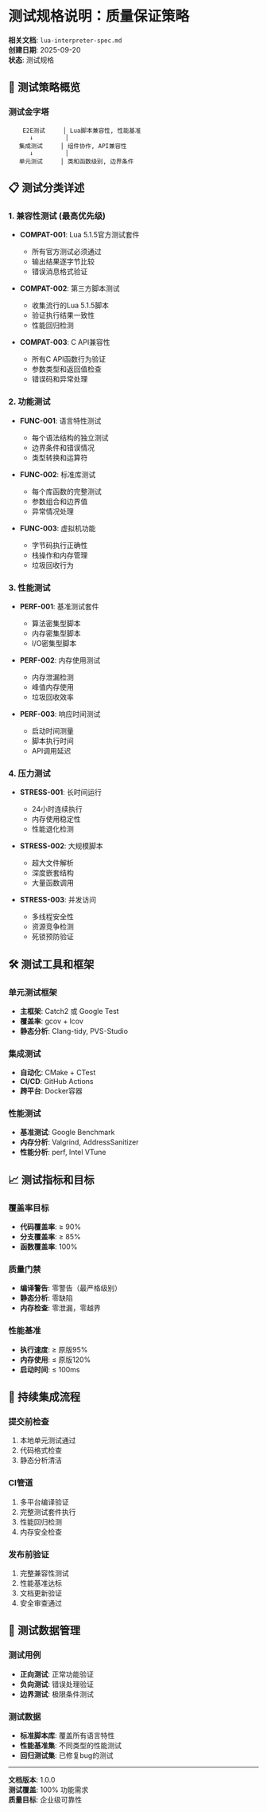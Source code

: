 # 测试规格说明：质量保证策略

**相关文档**: `lua-interpreter-spec.md`  
**创建日期**: 2025-09-20  
**状态**: 测试规格  

## 🧪 测试策略概览

### 测试金字塔
```
    E2E测试     │ Lua脚本兼容性, 性能基准
      ↓         │
   集成测试     │ 组件协作, API兼容性
      ↓         │
   单元测试     │ 类和函数级别, 边界条件
```

## 📋 测试分类详述

### 1. 兼容性测试 (最高优先级)
- **COMPAT-001**: Lua 5.1.5官方测试套件
  - 所有官方测试必须通过
  - 输出结果逐字节比较
  - 错误消息格式验证

- **COMPAT-002**: 第三方脚本测试
  - 收集流行的Lua 5.1.5脚本
  - 验证执行结果一致性
  - 性能回归检测

- **COMPAT-003**: C API兼容性
  - 所有C API函数行为验证
  - 参数类型和返回值检查
  - 错误码和异常处理

### 2. 功能测试
- **FUNC-001**: 语言特性测试
  - 每个语法结构的独立测试
  - 边界条件和错误情况
  - 类型转换和运算符

- **FUNC-002**: 标准库测试
  - 每个库函数的完整测试
  - 参数组合和边界值
  - 异常情况处理

- **FUNC-003**: 虚拟机功能
  - 字节码执行正确性
  - 栈操作和内存管理
  - 垃圾回收行为

### 3. 性能测试
- **PERF-001**: 基准测试套件
  - 算法密集型脚本
  - 内存密集型脚本
  - I/O密集型脚本

- **PERF-002**: 内存使用测试
  - 内存泄漏检测
  - 峰值内存使用
  - 垃圾回收效率

- **PERF-003**: 响应时间测试
  - 启动时间测量
  - 脚本执行时间
  - API调用延迟

### 4. 压力测试
- **STRESS-001**: 长时间运行
  - 24小时连续执行
  - 内存使用稳定性
  - 性能退化检测

- **STRESS-002**: 大规模脚本
  - 超大文件解析
  - 深度嵌套结构
  - 大量函数调用

- **STRESS-003**: 并发访问
  - 多线程安全性
  - 资源竞争检测
  - 死锁预防验证

## 🛠️ 测试工具和框架

### 单元测试框架
- **主框架**: Catch2 或 Google Test
- **覆盖率**: gcov + lcov
- **静态分析**: Clang-tidy, PVS-Studio

### 集成测试
- **自动化**: CMake + CTest
- **CI/CD**: GitHub Actions
- **跨平台**: Docker容器

### 性能测试
- **基准测试**: Google Benchmark
- **内存分析**: Valgrind, AddressSanitizer
- **性能分析**: perf, Intel VTune

## 📈 测试指标和目标

### 覆盖率目标
- **代码覆盖率**: ≥ 90%
- **分支覆盖率**: ≥ 85%
- **函数覆盖率**: 100%

### 质量门禁
- **编译警告**: 零警告（最严格级别）
- **静态分析**: 零缺陷
- **内存检查**: 零泄漏，零越界

### 性能基准
- **执行速度**: ≥ 原版95%
- **内存使用**: ≤ 原版120%
- **启动时间**: ≤ 100ms

## 🔄 持续集成流程

### 提交前检查
1. 本地单元测试通过
2. 代码格式检查
3. 静态分析清洁

### CI管道
1. 多平台编译验证
2. 完整测试套件执行
3. 性能回归检测
4. 内存安全检查

### 发布前验证
1. 完整兼容性测试
2. 性能基准达标
3. 文档更新验证
4. 安全审查通过

## 📝 测试数据管理

### 测试用例
- **正向测试**: 正常功能验证
- **负向测试**: 错误处理验证
- **边界测试**: 极限条件测试

### 测试数据
- **标准脚本库**: 覆盖所有语言特性
- **性能基准集**: 不同类型的性能测试
- **回归测试集**: 已修复bug的测试

---

**文档版本**: 1.0.0  
**测试覆盖**: 100% 功能需求  
**质量目标**: 企业级可靠性